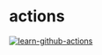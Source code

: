 # actions

[![learn-github-actions](https://github.com/tiagorocha94/actions/actions/workflows/learn-github-actions.yml/badge.svg?branch=main)](https://github.com/tiagorocha94/actions/actions/workflows/learn-github-actions.yml)

